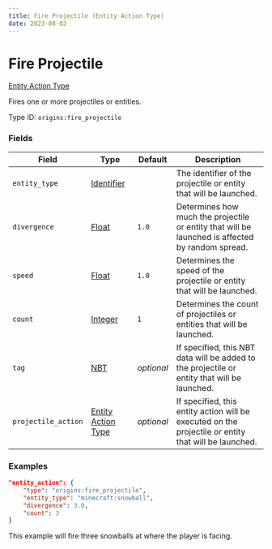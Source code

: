 ```yaml
---
title: Fire Projectile (Entity Action Type)
date: 2023-08-02
---
```


#   Fire Projectile

[Entity Action Type](../entity_action_types.md)

Fires one or more projectiles or entities.

Type ID: `origins:fire_projectile`


### Fields

Field | Type | Default | Description
------|------|---------|------------
`entity_type` | [Identifier](../data_types/identifier.md) | | The identifier of the projectile or entity that will be launched.
`divergence` | [Float](../data_types/float.md) | `1.0` | Determines how much the projectile or entity that will be launched is affected by random spread.
`speed` | [Float](../data_types/float.md) | `1.0` | Determines the speed of the projectile or entity that will be launched.
`count` | [Integer](../data_types/integer.md) | `1` | Determines the count of projectiles or entities that will be launched.
`tag` | [NBT](../data_types/nbt.md) | _optional_ | If specified, this NBT data will be added to the projectile or entity that will be launched.
`projectile_action` | [Entity Action Type](../entity_action_types.md) | _optional_ | If specified, this entity action will be executed on the projectile or entity that will be launched.


### Examples

```json
"entity_action": {
    "type": "origins:fire_projectile",
    "entity_type": "minecraft:snowball",
    "divergence": 3.0,
    "count": 3
}
```

This example will fire three snowballs at where the player is facing.
